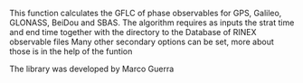 This function calculates the GFLC of phase observables for GPS, Galileo, GLONASS, BeiDou and SBAS.
The algorithm requires as inputs the strat time and end time together with the directory to the Database of RINEX observable files
Many other secondary options can be set, more about those is in the help of the funtion

The library was developed by Marco Guerra
